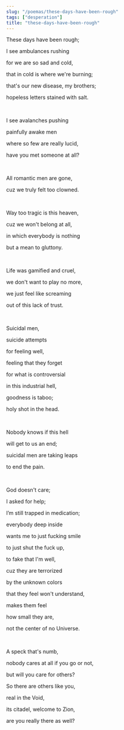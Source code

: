 ```yaml
---
slug: "/poemas/these-days-have-been-rough"
tags: ["desperation"]
title: "these-days-have-been-rough"
---
```

These days have been rough;

I see ambulances rushing

for we are so sad and cold,

that in cold is where we're burning;

that's our new disease, my brothers;

hopeless letters stained with salt.

&nbsp;

I see avalanches pushing

painfully awake men

where so few are really lucid,

have you met someone at all?

&nbsp;

All romantic men are gone,

cuz we truly felt too clowned.

&nbsp;

Way too tragic is this heaven,

cuz we won't belong at all,

in which everybody is nothing

but a mean to gluttony.

&nbsp;

Life was gamified and cruel,

we don't want to play no more,

we just feel like screaming

out of this lack of trust.

&nbsp;

Suicidal men,

suicide attempts

for feeling well,

feeling that they forget

for what is controversial

in this industrial hell,

goodness is taboo;

holy shot in the head.

&nbsp;

Nobody knows if this hell

will get to us an end;

suicidal men are taking leaps

to end the pain.

&nbsp;

God doesn't care;

I asked for help;

I’m still trapped in medication;

everybody deep inside

wants me to just fucking smile

to just shut the fuck up,

to fake that I'm well,

cuz they are terrorized

by the unknown colors

that they feel won't understand,

makes them feel

how small they are,

not the center of no Universe.

&nbsp;

A speck that's numb,

nobody cares at all if you go or not,

but will you care for others?

So there are others like you,

real in the Void, 

its citadel, welcome to Zion,

are you really there as well?